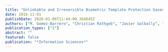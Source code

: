 ```yaml
---
title: "Unlinkable and Irreversible Biometric Template Protection based on Bloom Filters"
date: 2016-11-01
publishDate: 2020-02-06T11:44:00.364045Z
authors: ["M. Gomez-Barrero", "Christian Rathgeb", "Javier Galbally", "Christoph Busch", "Julian Fierrez"]
publication_types: ["2"]
abstract: ""
featured: false
publication: "*Information Sciences*"
---
```


